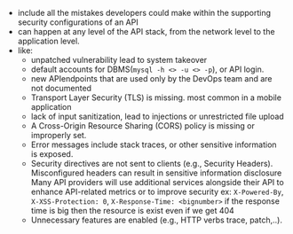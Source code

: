 - include all the mistakes developers could make within the supporting security configurations of an API
- can happen at any level of the API stack, from the network level to the application level.
- like:
	- unpatched vulnerability lead to system takeover
	- default accounts for DBMS(`mysql -h <> -u <> -p`), or API login.
	- new APIendpoints that are used only by the DevOps team and are not documented
	- Transport Layer Security (TLS) is missing. most common in a mobile application
	- lack of input sanitization, lead to injections or unrestricted file upload
	- A Cross-Origin Resource Sharing (CORS) policy is missing or improperly set.
	- Error messages include stack traces, or other sensitive information is exposed.
	- Security directives are not sent to clients (e.g., Security Headers). 
	  Misconfigured headers can result in sensitive information disclosure
	  Many API providers will use additional services alongside their API to enhance API-related metrics or to improve security
	  ex: `X-Powered-By`, `X-XSS-Protection: 0`, `X-Response-Time: <bignumber>` if the response time is big then the resource is exist even if we get 404
	- Unnecessary features are enabled (e.g., HTTP verbs trace, patch,..).
